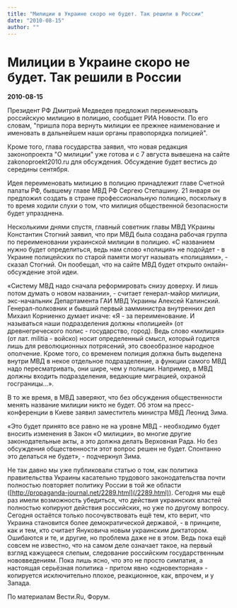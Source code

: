```yaml
---
title: "Милиции в Украине скоро не будет. Так решили в России"
date: "2010-08-15"
author: ""
---
```


# Милиции в Украине скоро не будет. Так решили в России

**2010-08-15** 

Президент РФ Дмитрий Медведев предложил переименовать российскую милицию в полицию, сообщает РИА Новости. По его словам, "пришла пора вернуть милиции ее прежнее наименование и именовать в дальнейшем наши органы правопорядка полицией".

Кроме того, глава государства заявил, что новая редакция законопроекта "О милиции" уже готова и с 7 августа вывешена на сайте zakonoproekt2010.ru для обсуждения. Обсуждение будет вестись до середины сентября.

Идея переименовать милицию в полицию принадлежит главе Счетной палаты РФ, бывшему главе МВД РФ Сергею Степашину. 21 января он предложил создать в стране профессиональную полицию, поскольку в то время ходили слухи о том, что милиция общественной безопасности будет упразднена.

Несколькими днями спустя, главный советник главы МВД УКраины Константин Стогний заявил, что при МВД была создана рабочая группа по переименовании украинской милиции в полицию. «С названием нужно будет определиться, ведь нам слово «полиция» не подойдет - в Украине полицейских по старой памяти могут называть «полицаями», - сказал Стогний. Он пообещал, что на сайте МВД будет открыто онлайн-обсуждение этой идеи.

«Систему МВД надо сначала реформировать снизу доверху. И лишь потом думать о новом названии», - считает генерал-майор милиции, экс-начальник Департамента ГАИ МВД Украины Алексей Калинский. Генерал-полковник и бывший первый замминистра внутренних дел Михаил Корниенко думает иначе: «Я - за переименование. И называться наши подразделения должны «полицией» (от древнегреческого полис - государство, город). Ведь слово «милиция» (от лат. militia - войско) носит определенный смысл, который годится лишь для революционных потрясений, это своеобразное народное ополчение. Кроме того, со временем полиция должна быть выделена внутри МВД в некое отдельное подразделение, а функции самого МВД надо пересматривать, они шире, чем у полиции. Например, в МВД должны входить подразделения, ведающие миграцией, охраной госграницы...».

В то же время, в МВД заверяют, что без обсуждения общественности менять название милиции никто не будет. Об этом на пресс-конференции в Киеве заявил заместитель министра МВД Леонид Зима.

«Это будет принято все равно не на уровне МВД - необходимо будет вносить изменения в Закон «О милиции», во многие другие законодательные акты, а это должна делать Верховная Рада. Но без обсуждения общественности этот вопрос решен не будет. Спонтанно это делаться не будет», - подчеркнул Зима.

Не так давно мы уже публиковали статью о том, как политика правительства Украины касательно трудового законодательства почти полностью повторяет политику России в той же области ([http://propaganda-journal.net/2289.html](/2289.html)). Сегодня мы ещё раз имели возможность убедиться, что действия украинских властей полностью копируют действия российских, но уже по другому вопросу. Сегодня остаётся только посочувствовать ещё тем, кто верит, что Украина становится более демократической державой, - в принципе, как и тем, кто считает Януковича новым украинским диктатором. Ошибаются и те, и другие, но проблема даже не в этом. Ведь пока ещё совсем не известно, что на самом деле означает такое, на первый взгляд кажущееся слепым, следование российским государственным нововведениям. Пока лишь ясно, что это не просто симпатия, а настоящая серьёзная политика - притом явно «одновекторная» - копируется исключительно плохое, реакционное, как, впрочем, и у Запада.

По материалам Вести.Ru, Форум.